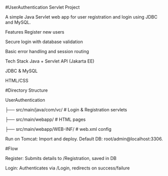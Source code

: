 #UserAuthentication Servlet Project

A simple Java Servlet web app for user registration and login using JDBC and MySQL.

Features
Register new users

Secure login with database validation

Basic error handling and session routing

Tech Stack
Java + Servlet API (Jakarta EE)

JDBC & MySQL

HTML/CSS

#Directory Structure

UserAuthentication

├── src/main/java/com/vc/      # Login & Registration servlets

├── src/main/webapp/              # HTML pages

├── src/main/webapp/WEB-INF/      # web.xml config

Run on Tomcat: Import and deploy. Default DB: root/admin@localhost:3306.

#Flow

Register: Submits details to /Registration, saved in DB

Login: Authenticates via /Login, redirects on success/failure
